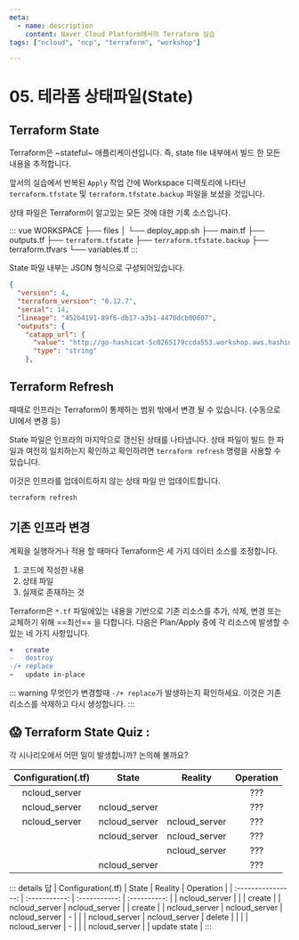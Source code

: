 ```yaml
---
meta:
  - name: description
    content: Naver Cloud Platform에서의 Terraform 실습
tags: ["ncloud", "ncp", "terraform", "workshop"]

---
```


# 05. 테라폼 상태파일(State)

## Terraform State

Terraform은 ~stateful~ 애플리케이션입니다. 즉, state file 내부에서 빌드 한 모든 내용을 추적합니다.

앞서의 실습에서 반복된 `Apply` 작업 간에 Workspace 디렉토리에 나타난 `terraform.tfstate` 및 `terraform.tfstate.backup` 파일을 보셨을 것입니다.

상태 파일은 Terraform이 알고있는 모든 것에 대한 기록 소스입니다.

::: vue
WORKSPACE
├── files
│   └── deploy_app.sh
├── main.tf
├── outputs.tf
├── `terraform.tfstate`
├── `terraform.tfstate.backup`
├── terraform.tfvars
└── variables.tf
:::

State 파일 내부는 JSON 형식으로 구성되어있습니다.

```json
{
  "version": 4,
  "terraform_version": "0.12.7",
  "serial": 14,
  "lineage": "452b4191-89f6-db17-a3b1-4470dcb00607",
  "outputs": {
    "catapp_url": {
      "value": "http://go-hashicat-5c0265179ccda553.workshop.aws.hashidemos.io",
      "type": "string"
    },
```

## Terraform Refresh

때때로 인프라는 Terraform이 통제하는 범위 밖에서 변경 될 수 있습니다. (수동으로 UI에서 변경 등)

State 파일은 인프라의 마지막으로 갱신된 상태를 나타냅니다. 상태 파일이 빌드 한 파일과 여전히 일치하는지 확인하고 확인하려면 `terraform refresh` 명령을 사용할 수 있습니다.

이것은 인프라를 업데이트하지 않는 상태 파일 만 업데이트합니다.

```bash
terraform refresh
```

## 기존 인프라 변경

계획을 실행하거나 적용 할 때마다 Terraform은 세 가지 데이터 소스를 조정합니다.

1. 코드에 작성한 내용
2. 상태 파일
3. 실제로 존재하는 것

Terraform은 `*.tf` 파일에있는 내용을 기반으로 기존 리소스를 추가, 삭제, 변경 또는 교체하기 위해 ==최선== 을 다합니다. 다음은 Plan/Apply 중에 각 리소스에 발생할 수있는 네 가지 사항입니다.

```diff
+   create
-   destroy
-/+ replace
~   update in-place
```

::: warning
무엇인가 변경할때 `-/+ replace`가 발생하는지 확인하세요. 이것은 기존 리소스를 삭제하고 다시 생성합니다.
:::

## :scream: Terraform State Quiz :

각 시나리오에서 어떤 일이 발생합니까? 논의해 볼까요?

| Configuration(.tf) |    State      |   Reality     | Operation |
| :----------------: | :-----------: | :-----------: | :-------: |
|    ncloud_server   |               |               |    ???    |
|    ncloud_server   | ncloud_server |               |    ???    |
|    ncloud_server   | ncloud_server | ncloud_server |    ???    |
|                    | ncloud_server | ncloud_server |    ???    |
|                    |               | ncloud_server |    ???    |
|                    | ncloud_server |               |    ???    |

::: details 답
| Configuration(.tf) |    State      |   Reality     |  Operation   |
| :----------------: | :-----------: | :-----------: | :----------: |
|    ncloud_server   |               |               |    create    |
|    ncloud_server   | ncloud_server |               |    create    |
|    ncloud_server   | ncloud_server | ncloud_server |       -      |
|                    | ncloud_server | ncloud_server |    delete    |
|                    |               | ncloud_server |       -      |
|                    | ncloud_server |               | update state |
:::

